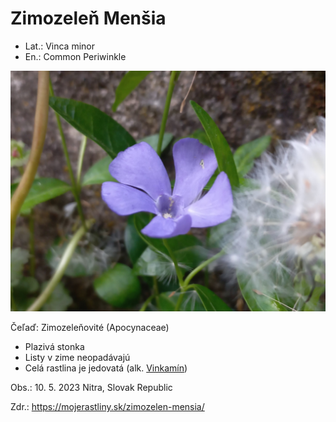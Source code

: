 # Zimozeleň Menšia
- Lat.: Vinca minor
- En.: Common Periwinkle

![Zimozeleň Menšia](./vinca.jpg "Zimozeleň Menšia")


Čeľaď: Zimozeleňovité (Apocynaceae)

- Plazivá stonka
- Listy v zime neopadávajú
- Celá rastlina je jedovatá (alk. [Vinkamín](https://sk.wikipedia.org/wiki/Vinkam%C3%ADn))

Obs.: 10. 5. 2023 Nitra, Slovak Republic

Zdr.: https://mojerastliny.sk/zimozelen-mensia/